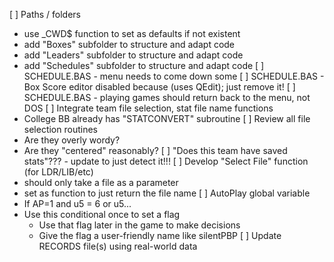 
[ ] Paths / folders
- use _CWD$ function to set as defaults if not existent
- add "Boxes" subfolder to structure and adapt code
- add "Leaders" subfolder to structure and adapt code
- add "Schedules" subfolder to structure and adapt code
[ ] SCHEDULE.BAS - menu needs to come down some
[ ] SCHEDULE.BAS - Box Score editor disabled because (uses QEdit); just remove it!
[ ] SCHEDULE.BAS - playing games should return back to the menu, not DOS
[ ] Integrate team file selection, stat file name functions
- College BB already has "STATCONVERT" subroutine
[ ] Review all file selection routines
- Are they overly wordy?
- Are they "centered" reasonably?
[ ] "Does this team have saved stats"??? - update to just detect it!!!
[ ] Develop "Select File" function (for LDR/LIB/etc)
- should only take a file as a parameter
- set as function to just return the file name
[ ] AutoPlay global variable
- If AP=1 and u5 = 6 or u5...
- Use this conditional once to set a flag
	- Use that flag later in the game to make decisions
	- Give the flag a user-friendly name like silentPBP
[ ] Update RECORDS file(s) using real-world data
